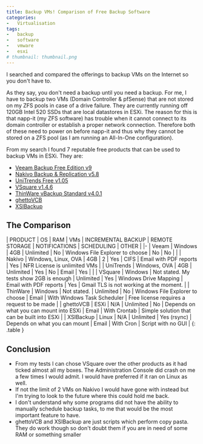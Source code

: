 ```yaml
---
title: Backup VMs! Comparison of Free Backup Software
categories:
-   Virtualisation
tags:
-   backup
-   software
-   vmware
-   esxi
# thumbnail: thumbnail.png
---
```


I searched and compared the offerings to backup VMs on the Internet so you don't have to.

<!-- more -->

As they say, you don't need a backup until you need a backup. For me, I have to backup two VMs (Domain Controller & pfSense) that are not stored on my ZFS pools in case of a drive failure. They are currently running off 120GB Intel 520 SSDs that are local datastores in ESXi. The reason for this is that napp-it (my ZFS software) has trouble when it cannot connect to its domain controller or establish a proper network connection. Therefore both of these need to power on before napp-it and thus why they cannot be stored on a ZFS pool (as I am running an All-In-One configuration).

From my search I found 7 reputable free products that can be used to backup VMs in ESXi. They are:

*   [Veeam Backup Free Edition v9](https://www.veeam.com/virtual-machine-backup-solution-free.html)
*   [Nakivo Backup & Replication v5.8](http://www.nakivo.com/en/NAKIVO-Backup-and-Replication-Free-Edition.html)
*   [UniTrends Free v1.05](http://www.unitrends.com/)
*   [VSquare v1.4.6](http://www.vsquarebackup.com/)
*   [ThinWare vBackup Standard v4.0.1](http://www.thinware.net/Default.aspx)
*   [ghettoVCB](https://github.com/lamw/ghettoVCB)
*   [XSIBackup](http://sourceforge.net/projects/xsibackup/)

## The Comparison

| PRODUCT | OS | RAM | VMs | INCREMENTAL BACKUP | REMOTE STORAGE | NOTIFICATIONS | SCHEDULING | OTHER |
|-
| Veeam | Windows | 4GB | Unlimited | No | Windows File Explorer to choose | No | No |  |
| Nakivo | Windows, Linux, OVA | 4GB | 2 | Yes | CIFS | Email with PDF reports | Yes | NFR License is unlimited VMs |
| UniTrends | Windows, OVA | 4GB | Unlimited | Yes | No | Email | Yes |  |
| VSquare | Windows | Not stated. My tests show 2GB is enough | Unlimited | Yes | Windows Drive Mapping | Email with PDF reports | Yes | Gmail TLS is not working at the moment. |
| ThinWare | Windows | Not stated. | Unlimited | No | Windows File Explorer to choose | Email | With Windows Task Scheduler | Free license requires a request to be made |
| ghettoVCB | ESXi | N/A | Unlimited | No | Depends on what you can mount into ESXi | Email | With Crontab | Simple solution that can be built into ESXi |
| XSIBackup | Linux | N/A | Unlimited | Yes (rsync) | Depends on what you can mount | Email | With Cron | Script with no GUI |
{: .table }

## Conclusion

*   From my tests I can chose VSquare over the other products as it had ticked almost all my boxes. The Administration Console did crash on me a few times I would admit. I would have preferred if it ran on Linux as well.
*   If not the limit of 2 VMs on Nakivo I would have gone with instead but I'm trying to look to the future where this could hold me back.
*   I don't understand why some programs did not have the ability to manually schedule backup tasks, to me that would be the most important feature to have.
*   ghettoVCB and XSIBackup are just scripts which perform copy pasta. They do work though so don't doubt them if you are in need of some RAM or something smaller
